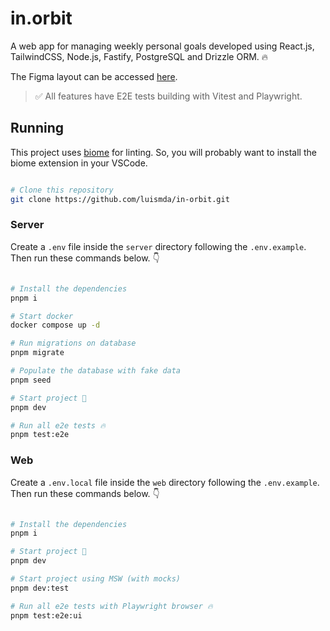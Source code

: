 # in.orbit

A web app for managing weekly personal goals developed using React.js, TailwindCSS, Node.js, Fastify, PostgreSQL and Drizzle ORM. 🔥

The Figma layout can be accessed [here](https://www.figma.com/community/file/1415093862269754302/nlw-pocket-js-in-orbit).

> ✅ All features have E2E tests building with Vitest and Playwright.

## Running

This project uses [biome](https://github.com/biomejs/biome) for linting. So, you will probably want to install the biome extension in your VSCode.

```sh

# Clone this repository
git clone https://github.com/luismda/in-orbit.git

```

### Server

Create a `.env` file inside the `server` directory following the `.env.example`. Then run these commands below. 👇

```sh

# Install the dependencies
pnpm i

# Start docker
docker compose up -d

# Run migrations on database
pnpm migrate

# Populate the database with fake data
pnpm seed

# Start project 🚀
pnpm dev

# Run all e2e tests 🔥
pnpm test:e2e

```

### Web

Create a `.env.local` file inside the `web` directory following the `.env.example`. Then run these commands below. 👇

```sh

# Install the dependencies
pnpm i

# Start project 🚀
pnpm dev

# Start project using MSW (with mocks)
pnpm dev:test

# Run all e2e tests with Playwright browser 🔥
pnpm test:e2e:ui

```
